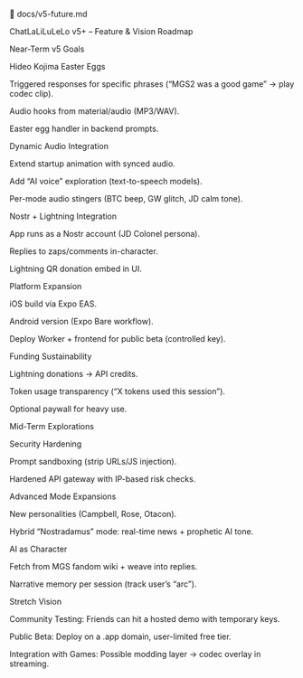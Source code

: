 📄 docs/v5-future.md

ChatLaLiLuLeLo v5+ – Feature & Vision Roadmap

Near-Term v5 Goals

Hideo Kojima Easter Eggs

Triggered responses for specific phrases (“MGS2 was a good game” → play codec clip).

Audio hooks from material/audio (MP3/WAV).

Easter egg handler in backend prompts.

Dynamic Audio Integration

Extend startup animation with synced audio.

Add “AI voice” exploration (text-to-speech models).

Per-mode audio stingers (BTC beep, GW glitch, JD calm tone).

Nostr + Lightning Integration

App runs as a Nostr account (JD Colonel persona).

Replies to zaps/comments in-character.

Lightning QR donation embed in UI.

Platform Expansion

iOS build via Expo EAS.

Android version (Expo Bare workflow).

Deploy Worker + frontend for public beta (controlled key).

Funding Sustainability

Lightning donations → API credits.

Token usage transparency (“X tokens used this session”).

Optional paywall for heavy use.

Mid-Term Explorations

Security Hardening

Prompt sandboxing (strip URLs/JS injection).

Hardened API gateway with IP-based risk checks.

Advanced Mode Expansions

New personalities (Campbell, Rose, Otacon).

Hybrid “Nostradamus” mode: real-time news + prophetic AI tone.

AI as Character

Fetch from MGS fandom wiki + weave into replies.

Narrative memory per session (track user’s “arc”).

Stretch Vision

Community Testing: Friends can hit a hosted demo with temporary keys.

Public Beta: Deploy on a .app domain, user-limited free tier.

Integration with Games: Possible modding layer → codec overlay in streaming.
